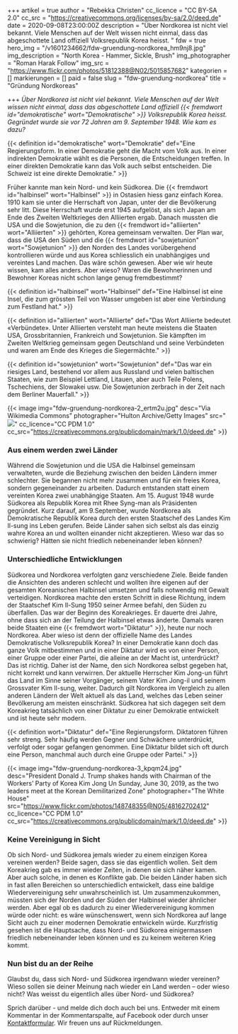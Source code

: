 +++
artikel = true
author = "Rebekka Christen"
cc_licence = "CC BY-SA 2.0"
cc_src = "https://creativecommons.org/licenses/by-sa/2.0/deed.de"
date = 2020-09-08T23:00:00Z
description = "Über Nordkorea ist nicht viel bekannt. Viele Menschen auf der Welt wissen nicht einmal, dass das abgeschottete Land offiziell Volksrepublik Korea heisst. "
fdw = true
hero_img = "/v1601234662/fdw-gruendung-nordkorea_hm9nj8.jpg"
img_description = "North Korea - Hammer, Sickle, Brush"
img_photographer = "Roman Harak Follow"
img_src = "https://www.flickr.com/photos/51812388@N02/5015857682"
kategorien = []
markierungen = []
paid = false
slug = "fdw-gruendung-nordkorea"
title = "Gründung Nordkoreas"

+++
_Über Nordkorea ist nicht viel bekannt. Viele Menschen auf der Welt wissen nicht einmal, dass das abgeschottete Land offiziell {{< fremdwort id="demokratische" wort="Demokratische" >}}_ _Volksrepublik Korea heisst. Gegründet wurde sie vor 72 Jahren am 9. September 1948. Wie kam es dazu?_

{{< definition id="demokratische" wort="Demokratie" def="Eine Regierungsform. In einer Demokratie geht die Macht vom Volk aus. In einer indirekten Demokratie wählt es die Personen, die Entscheidungen treffen. In einer direkten Demokratie kann das Volk auch selbst entscheiden. Die Schweiz ist eine direkte Demokratie." >}}

Früher kannte man kein Nord- und kein Südkorea. Die {{< fremdwort id="halbinsel" wort="Halbinsel" >}} in Ostasien hiess ganz einfach Korea. 1910 kam sie unter die Herrschaft von Japan, unter der die Bevölkerung sehr litt. Diese Herrschaft wurde erst 1945 aufgelöst, als sich Japan am Ende des Zweiten Weltkrieges den Alliierten ergab. Danach mussten die USA und die Sowjetunion, die zu den {{< fremdwort id="alliierten" wort="Alliierten" >}} gehörten, Korea gemeinsam verwalten. Der Plan war, dass die USA den Süden und die {{< fremdwort id="sowjetunion" wort="Sowjetunion" >}} den Norden des Landes vorübergehend kontrollieren würde und aus Korea schliesslich ein unabhängiges und vereintes Land machen. Das wäre schön gewesen. Aber wie wir heute wissen, kam alles anders. Aber wieso? Waren die Bewohnerinnen und Bewohner Koreas nicht schon lange genug fremdbestimmt?

{{< definition id="halbinsel" wort="Halbinsel" def="Eine Halbinsel ist eine Insel, die zum grössten Teil von Wasser umgeben ist aber eine Verbindung zum Festland hat." >}}

{{< definition id="alliierten" wort="Alliierte" def="Das Wort Alliierte bedeutet «Verbündete». Unter Alliierten versteht man heute meistens die Staaten USA, Grossbritannien, Frankreich und Sowjetunion. Sie kämpften im Zweiten Weltkrieg gemeinsam gegen Deutschland und seine Verbündeten und waren am Ende des Krieges die Siegermächte." >}}

{{< definition id="sowjetunion" wort="Sowjetunion" def="Das war ein riesiges Land, bestehend vor allem aus Russland und vielen baltischen Staaten, wie zum Beispiel Lettland, Litauen, aber auch Teile Polens, Tschechiens, der Slowakei usw. Die Sowjetunion zerbrach in der Zeit nach dem Berliner Mauerfall." >}}

{{< image img="fdw-gruendung-nordkorea-2_ertm2u.jpg" desc="Via Wikimedia Commons" photographer="Hulton Archive/Getty Images" src="![](https://commons.wikimedia.org/wiki/File:Kim_Il-sung_in_1950.jpg)" cc_licence="CC PDM 1.0" cc_src="https://creativecommons.org/publicdomain/mark/1.0/deed.de" >}}

### Aus einem werden zwei Länder

Während die Sowjetunion und die USA die Halbinsel gemeinsam verwalteten, wurde die Beziehung zwischen den beiden Ländern immer schlechter. Sie begannen nicht mehr zusammen und für ein freies Korea, sondern gegeneinander zu arbeiten. Dadurch entstanden statt einem vereinten Korea zwei unabhängige Staaten. Am 15. August 1948 wurde Südkorea als Republik Korea mit Rhee Syng-man als Präsidenten gegründet. Kurz darauf, am 9.September, wurde Nordkorea als Demokratische Republik Korea durch den ersten Staatschef des Landes Kim Il-sung ins Leben gerufen. Beide Länder sahen sich selbst als das einzig wahre Korea an und wollten einander nicht akzeptieren. Wieso war das so schwierig? Hätten sie nicht friedlich nebeneinander leben können?

### Unterschiedliche Entwicklungen

Südkorea und Nordkorea verfolgten ganz verschiedene Ziele. Beide fanden die Ansichten des anderen schlecht und wollten ihre eigenen auf der gesamten Koreanischen Halbinsel umsetzen und falls notwendig mit Gewalt verteidigen. Nordkorea machte den ersten Schritt in diese Richtung, indem der Staatschef Kim Il-Sung 1950 seiner Armee befahl, den Süden zu überfallen. Das war der Beginn des Koreakrieges. Er dauerte drei Jahre, ohne dass sich an der Teilung der Halbinsel etwas änderte. Damals waren beide Staaten eine {{< fremdwort wort="Diktatur" >}}, heute nur noch Nordkorea. Aber wieso ist denn der offizielle Name des Landes Demokratische Volksrepublik Korea? In einer Demokratie kann doch das ganze Volk mitbestimmen und in einer Diktatur wird es von einer Person, einer Gruppe oder einer Partei, die alleine an der Macht ist, unterdrückt? Das ist richtig. Daher ist der Name, den sich Nordkorea selbst gegeben hat, nicht korrekt und kann verwirren. Der aktuelle Herrscher Kim Jong-un führt das Land im Sinne seiner Vorgänger, seinem Vater Kim Jong-il und seinem Grossvater Kim Il-sung, weiter. Dadurch gilt Nordkorea im Vergleich zu allen anderen Ländern der Welt aktuell als das Land, welches das Leben seiner Bevölkerung am meisten einschränkt. Südkorea hat sich dagegen seit dem Koreakrieg tatsächlich von einer Diktatur zu einer Demokratie entwickelt und ist heute sehr modern.

{{< definition wort="Diktatur" def="Eine Regierungsform. Diktatoren führen sehr streng. Sehr häufig werden Gegner und Schwächere unterdrückt, verfolgt oder sogar gefangen genommen. Eine Diktatur bildet sich oft durch eine Person, manchmal auch durch eine Gruppe oder Partei." >}}

{{< image img="fdw-gruendung-nordkorea-3_kpqm24.jpg" desc="President Donald J. Trump shakes hands with Chairman of the Workers’ Party of Korea Kim Jong Un Sunday, June 30, 2019, as the two leaders meet at the Korean Demilitarized Zone" photographer="The White House" src="https://www.flickr.com/photos/148748355@N05/48162702412" cc_licence="CC PDM 1.0" cc_src="https://creativecommons.org/publicdomain/mark/1.0/deed.de" >}}

### Keine Vereinigung in Sicht

Ob sich Nord- und Südkorea jemals wieder zu einem einzigen Korea vereinen werden? Beide sagen, dass sie das eigentlich wollen. Seit dem Koreakrieg gab es immer wieder Zeiten, in denen sie sich näher kamen. Aber auch solche, in denen es Konflikte gab. Die beiden Länder haben sich in fast allen Bereichen so unterschiedlich entwickelt, dass eine baldige Wiedervereinigung sehr unwahrscheinlich ist. Um zusammenzukommen, müssten sich der Norden und der Süden der Halbinsel wieder ähnlicher werden. Aber egal ob es dadurch zu einer Wiedervereinigung kommen würde oder nicht: es wäre wünschenswert, wenn sich Nordkorea auf lange Sicht auch zu einer modernen Demokratie entwickeln würde. Kurzfristig gesehen ist die Hauptsache, dass Nord- und Südkorea einigermassen friedlich nebeneinander leben können und es zu keinem weiteren Krieg kommt.

### Nun bist du an der Reihe

Glaubst du, dass sich Nord- und Südkorea irgendwann wieder vereinen? Wieso sollen sie deiner Meinung nach wieder ein Land werden – oder wieso nicht? Was weisst du eigentlich alles über Nord- und Südkorea?

Sprich darüber - und melde dich doch auch bei uns. Entweder mit einem Kommentar in der Kommentarspalte, auf Facebook oder durch unser [Kontaktformular](https://www.chinderzytig.ch/kontakt/). Wir freuen uns auf Rückmeldungen.
